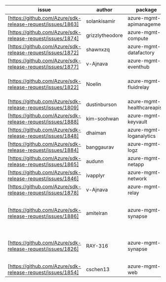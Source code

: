 | issue | author | package | assignee | bot advice |
|------|------|------|------|------|
[https://github.com/Azure/sdk-release-request/issues/1863] | solankisamir | azure-mgmt-apimanagement | RAY-316 |  
[https://github.com/Azure/sdk-release-request/issues/1874] | grizzlytheodore | azure-mgmt-compute | BigCat20196 |  
[https://github.com/Azure/sdk-release-request/issues/1872] | shawnxzq | azure-mgmt-datafactory | RAY-316 |  
[https://github.com/Azure/sdk-release-request/issues/1877] | v-Ajnava | azure-mgmt-eventhub | RAY-316 |  
[https://github.com/Azure/sdk-release-request/issues/1822] | Noelin | azure-mgmt-fluidrelay | RAY-316 | delay for a long time and better to handle now.
[https://github.com/Azure/sdk-release-request/issues/1809] | dustinburson | azure-mgmt-healthcareapis | BigCat20196 | new comment for author.
[https://github.com/Azure/sdk-release-request/issues/1888] | kim-soohwan | azure-mgmt-keyvault | RAY-316 |  
[https://github.com/Azure/sdk-release-request/issues/1848] | dhaiman | azure-mgmt-loganalytics | BigCat20196 |  
[https://github.com/Azure/sdk-release-request/issues/1884] | banggaurav | azure-mgmt-logz | RAY-316 |  
[https://github.com/Azure/sdk-release-request/issues/1865] | audunn | azure-mgmt-netapp | BigCat20196 |  
[https://github.com/Azure/sdk-release-request/issues/1846] | ivapplyr | azure-mgmt-network | RAY-316 |  
[https://github.com/Azure/sdk-release-request/issues/1878] | v-Ajnava | azure-mgmt-relay | BigCat20196 |  
[https://github.com/Azure/sdk-release-request/issues/1886] | amitelran | azure-mgmt-synapse | BigCat20196 | Warning:There is duplicated issue for azure-mgmt-synapse.  
[https://github.com/Azure/sdk-release-request/issues/1826] | RAY-316 | azure-mgmt-synapse | RAY-316 | Warning:There is duplicated issue for azure-mgmt-synapse.  
[https://github.com/Azure/sdk-release-request/issues/1854] | cschen13 | azure-mgmt-web | RAY-316 |  
